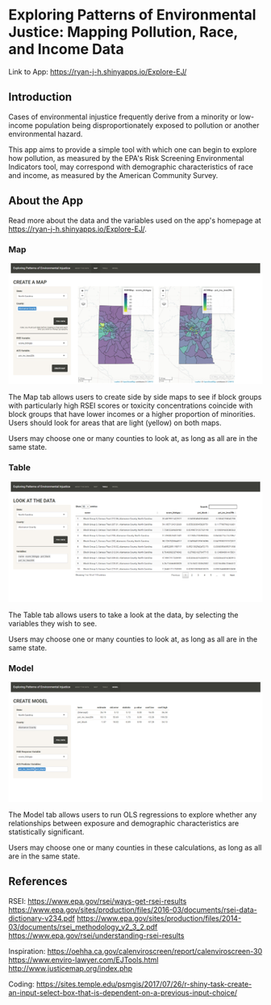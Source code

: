 # Exploring Patterns of Environmental Justice: Mapping Pollution, Race, and Income Data

Link to App: https://ryan-j-h.shinyapps.io/Explore-EJ/ 

## Introduction

Cases of environmental injustice frequently derive from a minority or low-income 
population being disproportionately exposed to pollution or another environmental 
hazard.

This app aims to provide a simple tool with which one can begin to explore how 
pollution, as measured by the EPA's Risk Screening Environmental Indicators tool, 
may correspond with demographic characteristics of race and income, as measured 
by the American Community Survey.

## About the App

Read more about the data and the variables used on the app's homepage at 
https://ryan-j-h.shinyapps.io/Explore-EJ/.

### Map
![](map.png)

The Map tab allows users to create side by side maps to see if block groups with 
particularly high RSEI scores or toxicity concentrations coincide with block 
groups that have lower incomes or a higher proportion of minorities. Users 
should look for areas that are light (yellow) on both maps.

Users may choose one or many counties to look at, as long as all are in the same 
state.

### Table
![](table.png)

The Table tab allows users to take a look at the data, by selecting the variables 
they wish to see.

Users may choose one or many counties to look at, as long as all are in the same 
state.

### Model
![](model.png)

The Model tab allows users to run OLS regressions to explore whether any 
relationships between exposure and demographic characteristics are 
statistically significant.

Users may choose one or many counties in these calculations, as long as all are 
in the same state.

## References

RSEI:
https://www.epa.gov/rsei/ways-get-rsei-results
https://www.epa.gov/sites/production/files/2016-03/documents/rsei-data-dictionary-v234.pdf
https://www.epa.gov/sites/production/files/2014-03/documents/rsei_methodology_v2_3_2.pdf
https://www.epa.gov/rsei/understanding-rsei-results

Inspiration:
https://oehha.ca.gov/calenviroscreen/report/calenviroscreen-30
https://www.enviro-lawyer.com/EJTools.html
http://www.justicemap.org/index.php

Coding:
https://sites.temple.edu/psmgis/2017/07/26/r-shiny-task-create-an-input-select-box-that-is-dependent-on-a-previous-input-choice/
